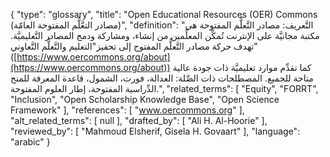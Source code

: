 {
    "type": "glossary",
    "title": "Open Educational Resources (OER) Commons (مصادر التعَّلُّم المفتوحة العامّة)",
    "definition": "التَّعريف: مصادر التَّعلُّم المفتوحة هي مكتبة مجانيَّة على الإنترنت تُمكِّن المعلِّمين من إنشاء، ومشاركة ودمج المصادر التَّعليميَّة.  تهدف حركة مصادر التَّعلُّم المفتوح إلى تحفيز\"التعليم والتَّعلُّم التَّعاوني\" ([https://www.oercommons.org/about](https://www.oercommons.org/about)) كما تقدِّم موارد تعليميَّة ذات جودة عالية متاحة للجميع. المصطلحات ذات الصِّلة: العدالة، فورت، الشمول، قاعدة المعرفة  للمنح الدِّراسية المفتوحة، إطار العلوم المفتوحة.",
    "related_terms": [
        "Equity",
        "FORRT",
        "Inclusion",
        "Open Scholarship Knowledge Base",
        "Open Science Framework"
    ],
    "references": [
        "www.oercommons.org"
    ],
    "alt_related_terms": [
        null
    ],
    "drafted_by": [
        "Ali H. Al-Hoorie"
    ],
    "reviewed_by": [
        "Mahmoud Elsherif, Gisela H. Govaart"
    ],
    "language": "arabic"
}